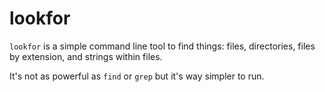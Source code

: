 # lookfor

```lookfor``` is a simple command line tool to find things: files, directories, files by extension, and strings within files.

It's not as powerful as ```find``` or ```grep``` but it's way simpler to run. 